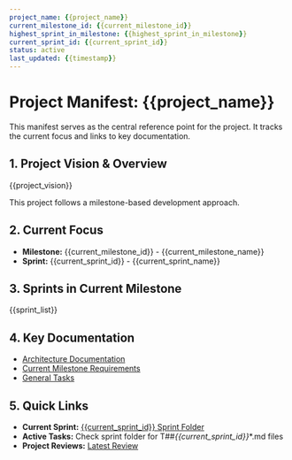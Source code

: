 ```yaml
---
project_name: {{project_name}}
current_milestone_id: {{current_milestone_id}}
highest_sprint_in_milestone: {{highest_sprint_in_milestone}}
current_sprint_id: {{current_sprint_id}}
status: active
last_updated: {{timestamp}}
---
```


# Project Manifest: {{project_name}}

This manifest serves as the central reference point for the project. It tracks the current focus and links to key documentation.

## 1. Project Vision & Overview

{{project_vision}}

This project follows a milestone-based development approach.

## 2. Current Focus

- **Milestone:** {{current_milestone_id}} - {{current_milestone_name}}
- **Sprint:** {{current_sprint_id}} - {{current_sprint_name}}

## 3. Sprints in Current Milestone

{{sprint_list}}

## 4. Key Documentation

- [Architecture Documentation](./01_PROJECT_DOCS/ARCHITECTURE.md)
- [Current Milestone Requirements](./02_REQUIREMENTS/{{current_milestone_id}}_{{current_milestone_slug}}/)
- [General Tasks](./04_GENERAL_TASKS/)

## 5. Quick Links

- **Current Sprint:** [{{current_sprint_id}} Sprint Folder](./03_SPRINTS/{{current_sprint_id}}_{{current_milestone_id}}_{{current_sprint_slug}}/)
- **Active Tasks:** Check sprint folder for T##_{{current_sprint_id}}_*.md files
- **Project Reviews:** [Latest Review](./10_STATE_OF_PROJECT/)
